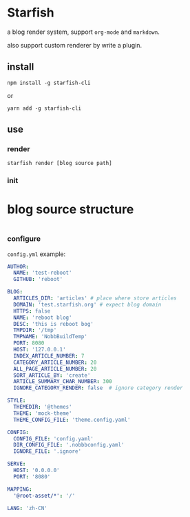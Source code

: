 # Starfish

a blog render system, support `org-mode` and `markdown`.

also support custom renderer by write a plugin.

## install

`npm install -g starfish-cli`

or 

`yarn add -g starfish-cli`

## use

### render
`starfish render [blog source path]`

### init

# blog source structure

``` bash

```

### configure

`config.yml` example:

``` yaml
AUTHOR:
  NAME: 'test-reboot'
  GITHUB: 'reboot'

BLOG:
  ARTICLES_DIR: 'articles' # place where store articles
  DOMAIN: 'test.starfish.org' # expect blog domain
  HTTPS: false
  NAME: 'reboot blog'
  DESC: 'this is reboot bog'
  TMPDIR: '/tmp'
  TMPNAME: 'NobbBuildTemp'
  PORT: 8080
  HOST: '127.0.0.1'
  INDEX_ARTICLE_NUMBER: 7
  CATEGORY_ARTICLE_NUMBER: 20
  ALL_PAGE_ARTICLE_NUMBER: 20
  SORT_ARTICLE_BY: 'create'
  ARTICLE_SUMMARY_CHAR_NUMBER: 300
  IGNORE_CATEGORY_RENDER: false  # ignore category render

STYLE:
  THEMEDIR: '@themes'
  THEME: 'mock-theme'
  THEME_CONFIG_FILE: 'theme.config.yaml'

CONFIG:
  CONFIG_FILE: 'config.yaml'
  DIR_CONFIG_FILE: '.nobbbconfig.yaml'
  IGNORE_FILE: '.ignore'

SERVE:
  HOST: '0.0.0.0'
  PORT: '8080'

MAPPING:
  '@root-asset/*': '/'

LANG: 'zh-CN'

```


